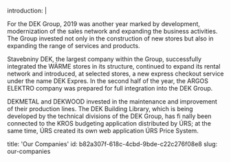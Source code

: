 introduction: |
  <p>For the DEK Group, 2019 was another year marked by development, modernization of the sales network and expanding the business activities. The Group invested not only in the construction of new stores but also in expanding the range of services and products.
  </p>
  <p>Stavebniny DEK, the largest company within the Group, successfully integrated the WÄRME stores in its structure, continued to expand its rental network and introduced, at selected stores, a new express checkout service under the name DEK Expres. In the second half of the year, the ARGOS ELEKTRO company was prepared for full integration into the DEK Group.
  </p>
  <p>DEKMETAL and DEKWOOD invested in the maintenance and improvement of their production lines. The DEK Building Library, which is being developed by the technical divisions of the DEK Group, has fi nally been connected to the KROS budgeting application distributed by ÚRS; at the same time, ÚRS created its own web application ÚRS Price System.
  </p>
  
title: 'Our Companies'
id: b82a307f-618c-4cbd-9bde-c22c276f08e8
slug: our-companies
